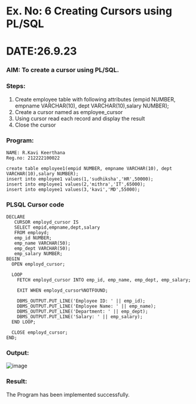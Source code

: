 # Ex. No: 6 Creating Cursors using PL/SQL
# DATE:26.9.23
### AIM: To create a cursor using PL/SQL.

### Steps:
1. Create employee table with following attributes (empid NUMBER, empname VARCHAR(10), dept VARCHAR(10),salary NUMBER);
2. Create a cursor named as employee_cursor
3. Using cursor read each record and display the result
4. Close the cursor

### Program:
```
NAME: R.Kavi Keerthana
Reg.no: 212222100022
```
```
create table employee1(empid NUMBER, empname VARCHAR(10), dept VARCHAR(10),salary NUMBER);
insert into employee1 values(1,'sudhiksha','HR',50000);
insert into employee1 values(2,'mithra','IT',65000);
insert into employee1 values(3,'kavi','MD',55000);
```

### PLSQL Cursor code
```
DECLARE
   CURSOR employd_cursor IS
   SELECT empid,empname,dept,salary
   FROM employd;
   emp_id NUMBER;
   emp_name VARCHAR(50);
   emp_dept VARCHAR(50);
   emp_salary NUMBER;
BEGIN
  OPEN employd_cursor;

  LOOP
    FETCH employd_cursor INTO emp_id, emp_name, emp_dept, emp_salary;

    EXIT WHEN employd_cursor%NOTFOUND;

    DBMS_OUTPUT.PUT_LINE('Employee ID: ' || emp_id);
    DBMS_OUTPUT.PUT_LINE('Employee Name: ' || emp_name);
    DBMS_OUTPUT.PUT_LINE('Department: ' || emp_dept);
    DBMS_OUTPUT.PUT_LINE('Salary: ' || emp_salary);
  END LOOP;

  CLOSE employd_cursor;
END;
```
### Output:
![image](https://github.com/RKavikeerthana/Ex-no-6-Creating-Cursors-using-PL-SQL/assets/120431120/7680a299-8782-48e7-a280-ead54db74285)

### Result:
The Program has been implemented successfully.
